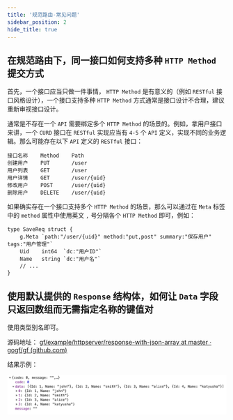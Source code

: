 ```yaml
---
title: '规范路由-常见问题'
sidebar_position: 2
hide_title: true
---
```


## 在规范路由下，同一接口如何支持多种 `HTTP Method` 提交方式

首先，一个接口应当只做一件事情， `HTTP Method` 是有意义的（例如 `RESTful` 接口风格设计），一个接口支持多种 `HTTP Method` 方式通常是接口设计不合理，建议重新审视接口设计。

通常是不存在一个 `API` 需要绑定多个 `HTTP Method` 的场景的。例如，拿用户接口来讲，一个 `CURD` 接口在 `RESTful` 实现应当有 `4-5` 个 `API` 定义，实现不同的业务逻辑。那么可能存在以下 `API` 定义的 `RESTful` 接口：

```
接口名称    Method    Path
创建用户    PUT       /user
用户列表    GET       /user
用户详情    GET       /user/{uid}
修改用户    POST      /user/{uid}
删除用户    DELETE    /user/{uid}
```

如果确实存在一个接口支持多个 `HTTP Method` 的场景，那么可以通过在 `Meta` 标签中的 `method` 属性中使用英文 `,` 号分隔各个 `HTTP Method` 即可，例如：

```
type SaveReq struct {
	g.Meta `path:"/user/{uid}" method:"put,post" summary:"保存用户" tags:"用户管理"`
	Uid    int64  `dc:"用户ID"`
	Name   string `dc:"用户名"`
	// ...
}
```

## 使用默认提供的 `Response` 结构体，如何让 `Data` 字段只返回数组而无需指定名称的键值对

使用类型别名即可。

源码地址： [gf/example/httpserver/response-with-json-array at master · gogf/gf (github.com)](https://github.com/gogf/gf/tree/master/example/httpserver/response-with-json-array)

结果示例：

![](/markdown/ad6f068521ad869d5b9c9f4be3f44681.png)